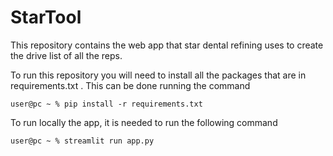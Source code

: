 # StarTool

This repository contains the web app that star dental refining uses to create the drive list of all the reps.

To run this repository you will need to install all the packages that are in requirements.txt . This can be done running the command

```console
user@pc ~ % pip install -r requirements.txt

```

To run locally the app, it is needed to run the following command


```console
user@pc ~ % streamlit run app.py
```
